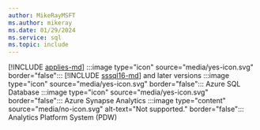 ```yaml
---
author: MikeRayMSFT
ms.author: mikeray
ms.date: 01/29/2024
ms.service: sql
ms.topic: include
---
```


[!INCLUDE [applies-md](applies-md.md)] :::image type="icon" source="media/yes-icon.svg" border="false"::: [!INCLUDE [sssql16-md](sssql16-md.md)] and later versions :::image type="icon" source="media/yes-icon.svg" border="false"::: Azure SQL Database :::image type="icon" source="media/yes-icon.svg" border="false"::: Azure Synapse Analytics :::image type="content" source="media/no-icon.svg" alt-text="Not supported." border="false"::: Analytics Platform System (PDW)
